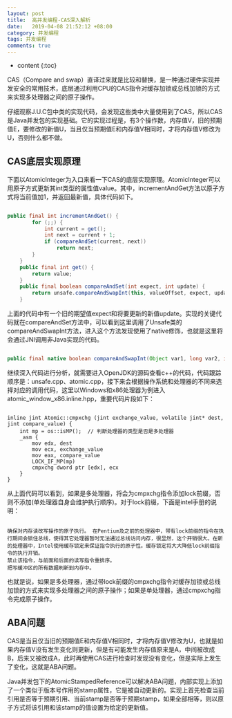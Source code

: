 ```yaml
---
layout: post
title:  高并发编程-CAS深入解析
date:   2019-04-08 21:52:12 +08:00
category: 并发编程
tags: 并发编程
comments: true
---
```


* content
{:toc}


CAS（Compare and swap）直译过来就是比较和替换，是一种通过硬件实现并发安全的常用技术，底层通过利用CPU的CAS指令对缓存加锁或总线加锁的方式来实现多处理器之间的原子操作。

仔细观察J.U.C包中类的实现代码，会发现这些类中大量使用到了CAS，所以CAS是Java并发包的实现基础。它的实现过程是，有3个操作数，内存值V，旧的预期值E，要修改的新值U，当且仅当预期值E和内存值V相同时，才将内存值V修改为U，否则什么都不做。







## CAS底层实现原理

下面以AtomicInteger为入口来看一下CAS的底层实现原理。AtomicInteger可以用原子方式更新其int类型的属性值value。其中，incrementAndGet方法以原子方式将当前值加1，并返回最新值，具体代码如下。

```java

public final int incrementAndGet() {
        for (;;) {
            int current = get();
            int next = current + 1;
            if (compareAndSet(current, next))
                return next;
        }
    }
    public final int get() {
        return value;
    }
    public final boolean compareAndSet(int expect, int update) {
        return unsafe.compareAndSwapInt(this, valueOffset, expect, update);
    }

```

上面的代码中有一个旧的期望值expect和将要更新的新值update。实现的关键代码就在compareAndSet方法中，可以看到这里调用了Unsafe类的compareAndSwapInt方法，进入这个方法发现使用了native修饰，也就是这里将会通过JNI调用非Java实现的代码。

```java

public final native boolean compareAndSwapInt(Object var1, long var2, int var4, int var5);
```

继续深入代码进行分析，就需要进入OpenJDK的源码查看c++的代码，代码跟踪顺序是：unsafe.cpp、atomic.cpp，接下来会根据操作系统和处理器的不同来选择对应的调用代码，这里以Windows和x86处理器为例进入atomic_window_x86.inline.hpp，重要代码片段如下：

```

inline jint Atomic::cmpxchg (jint exchange_value, volatile jint* dest, jint compare_value) {
    int mp = os::isMP();  // 判断处理器的类型是否是多处理器
    _asm {
        mov edx, dest
        mov ecx, exchange_value
        mov eax, compare_value
        LOCK_IF_MP(mp)
        cmpxchg dword ptr [edx], ecx
    }
}

```

从上面代码可以看到，如果是多处理器，将会为cmpxchg指令添加lock前缀，否则不添加(单处理器自身会维护执行顺序)。对于lock前缀，下面是intel手册的说明：

```

确保对内存读改写操作的原子执行。 在Pentium及之前的处理器中，带有lock前缀的指令在执行期间会锁住总线，使得其它处理器暂时无法通过总线访问内存，很显然，这个开销很大。在新的处理器中，Intel使用缓存锁定来保证指令执行的原子性。缓存锁定将大大降低lock前缀指令的执行开销。
禁止该指令，与前面和后面的读写指令重排序。
把写缓冲区的所有数据刷新到内存中。
```

也就是说，如果是多处理器，通过带lock前缀的cmpxchg指令对缓存加锁或总线加锁的方式来实现多处理器之间的原子操作；如果是单处理器，通过cmpxchg指令完成原子操作。

## ABA问题

CAS是当且仅当旧的预期值E和内存值V相同时，才将内存值V修改为U，也就是如果内存值V没有发生变化则更新，但是有可能发生内存值原来是A，中间被改成B，后来又被改成A，此时再使用CAS进行检查时发现没有变化，但是实际上发生了变化，这就是ABA问题。

Java并发包下的AtomicStampedReference可以解决ABA问题，内部实现上添加了一个类似于版本号作用的stamp属性，它是被自动更新的。实现上首先检查当前引用是否等于预期引用、当前stamp是否等于预期stamp，如果全部相等，则以原子方式将该引用和该stamp的值设置为给定的更新值。
